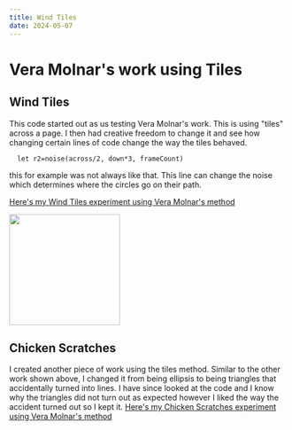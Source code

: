 ```yaml
---
title: Wind Tiles
date: 2024-05-07
---
```


# Vera Molnar's work using Tiles

## Wind Tiles

This code started out as us testing Vera Molnar's work. This is using "tiles" across a page. I then had creative freedom to change it and see how changing certain lines of code change the way the tiles behaved.
```
  let r2=noise(across/2, down*3, frameCount)
```
this for example was not always like that. This line can change the noise which determines where the circles go on their path. 

[Here's my Wind Tiles experiment using Vera Molnar's method](/my-blog/Code-Experiments/Wind-tiles/index.html)

<img src="/my-blog/Images/Wind-test.png" width="200px">

## Chicken Scratches

I created another piece of work using the tiles method. 
Similar to the other work shown above, I changed it from being ellipsis to being triangles that accidentally turned into lines. 
I have since looked at the code and I know why the triangles did not turn out as expected however I liked the way the accident turned out so I kept it.
[Here's my Chicken Scratches experiment using Vera Molnar's method](/my-blog/Code-Experiments/chicken_scratch_2024_05_07_10_31_57/index.html)
